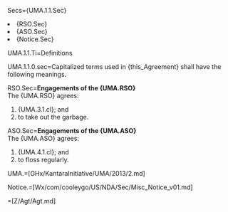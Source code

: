 Secs={UMA.1.1.Sec}<li>{RSO.Sec}<li>{ASO.Sec}<li>{Notice.Sec}

UMA.1.1.Ti=Definitions

UMA.1.1.0.sec=Capitalized terms used in {this_Agreement} shall have the following meanings.

RSO.Sec=<b>Engagements of the {UMA.RSO}</b><br>The {UMA.RSO} agrees:<ol><li>{UMA.3.1.cl}; and<li>to take out the garbage.</ol>

ASO.Sec=<b>Engagements of the {UMA.ASO}</b><br>The {UMA.ASO} agrees:<ol><li>{UMA.4.1.cl}; and<li>to floss regularly.</ol>

UMA.=[GHx/KantaraInitiative/UMA/2013/2.md]

Notice.=[Wx/com/cooleygo/US/NDA/Sec/Misc_Notice_v01.md]

=[Z/Agt/Agt.md]